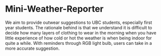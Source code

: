 # Mini-Weather-Reporter
We aim to provide outwear suggestions to UBC students, especially first year students. 
The rationale behind is that we understand it is difficult to decide how many layers of clothing to wear in the morning 
when you have little experience of how cold or hot the weather is when being indoor for quite a while. 
With reminders through RGB light bulb, users can take in a more accurate suggestion.
